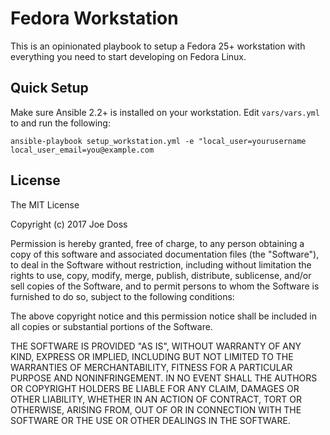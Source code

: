 # Fedora Workstation

This is an opinionated playbook to setup a Fedora 25+ workstation with everything you need to start developing on Fedora Linux.

## Quick Setup

Make sure Ansible 2.2+ is installed on your workstation. Edit `vars/vars.yml` to  and run the following:

`ansible-playbook setup_workstation.yml -e "local_user=yourusername local_user_email=you@example.com`

## License

The MIT License

Copyright (c) 2017 Joe Doss

Permission is hereby granted, free of charge, to any person obtaining a copy
of this software and associated documentation files (the "Software"), to deal
in the Software without restriction, including without limitation the rights
to use, copy, modify, merge, publish, distribute, sublicense, and/or sell
copies of the Software, and to permit persons to whom the Software is
furnished to do so, subject to the following conditions:

The above copyright notice and this permission notice shall be included in
all copies or substantial portions of the Software.

THE SOFTWARE IS PROVIDED "AS IS", WITHOUT WARRANTY OF ANY KIND, EXPRESS OR
IMPLIED, INCLUDING BUT NOT LIMITED TO THE WARRANTIES OF MERCHANTABILITY,
FITNESS FOR A PARTICULAR PURPOSE AND NONINFRINGEMENT. IN NO EVENT SHALL THE
AUTHORS OR COPYRIGHT HOLDERS BE LIABLE FOR ANY CLAIM, DAMAGES OR OTHER
LIABILITY, WHETHER IN AN ACTION OF CONTRACT, TORT OR OTHERWISE, ARISING FROM,
OUT OF OR IN CONNECTION WITH THE SOFTWARE OR THE USE OR OTHER DEALINGS IN
THE SOFTWARE.
